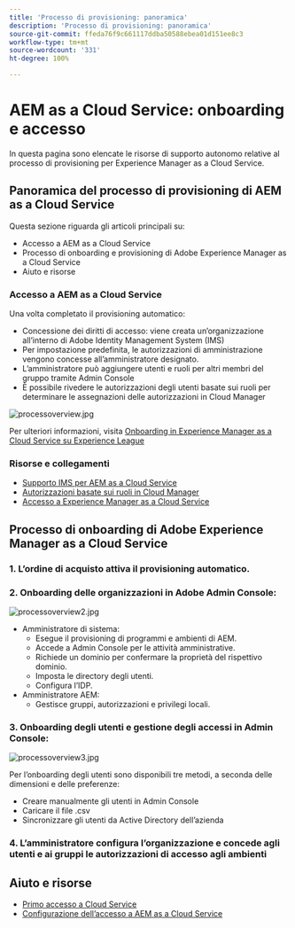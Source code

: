 ```yaml
---
title: 'Processo di provisioning: panoramica'
description: 'Processo di provisioning: panoramica'
source-git-commit: ffeda76f9c661117ddba50588ebea01d151ee8c3
workflow-type: tm+mt
source-wordcount: '331'
ht-degree: 100%

---
```



# AEM as a Cloud Service: onboarding e accesso

In questa pagina sono elencate le risorse di supporto autonomo relative al processo di provisioning per Experience Manager as a Cloud Service.

## Panoramica del processo di provisioning di AEM as a Cloud Service

Questa sezione riguarda gli articoli principali su:

* Accesso a AEM as a Cloud Service
* Processo di onboarding e provisioning di Adobe Experience Manager as a Cloud Service
* Aiuto e risorse


### Accesso a AEM as a Cloud Service

Una volta completato il provisioning automatico:

* Concessione dei diritti di accesso: viene creata un’organizzazione all’interno di Adobe Identity Management System (IMS)
* Per impostazione predefinita, le autorizzazioni di amministrazione vengono concesse all’amministratore designato.
* L’amministratore può aggiungere utenti e ruoli per altri membri del gruppo tramite Admin Console
* È possibile rivedere le autorizzazioni degli utenti basate sui ruoli per determinare le assegnazioni delle autorizzazioni in Cloud Manager

![processoverview.jpg](assets/processOverview.jpg)


Per ulteriori informazioni, visita [Onboarding in Experience Manager as a Cloud Service su Experience League](https://experienceleague.adobe.com/docs/experience-manager-cloud-service/onboarding/home.html?lang=it)

### Risorse e collegamenti

* [Supporto IMS per AEM as a Cloud Service](https://experienceleague.adobe.com/docs/experience-manager-cloud-service/security/ims-support.html?lang=it)
* [Autorizzazioni basate sui ruoli in Cloud Manager](https://experienceleague.adobe.com/docs/experience-manager-cloud-service/onboarding/what-is-required/role-based-permissions.html?lang=it#what-is-required)
* [Accesso a Experience Manager as a Cloud Service](https://experienceleague.adobe.com/docs/experience-manager-cloud-service/onboarding/getting-access/navigation.html?lang=it#getting-access)


## Processo di onboarding di Adobe Experience Manager as a Cloud Service

### 1. L’ordine di acquisto attiva il provisioning automatico.

### 2. Onboarding delle organizzazioni in Adobe Admin Console:

![processoverview2.jpg](assets/processOverview2.jpg)

* Amministratore di sistema:
   * Esegue il provisioning di programmi e ambienti di AEM.
   * Accede a Admin Console per le attività amministrative.
   * Richiede un dominio per confermare la proprietà del rispettivo dominio.
   * Imposta le directory degli utenti.
   * Configura l’IDP.
* Amministratore AEM:
   * Gestisce gruppi, autorizzazioni e privilegi locali.

### 3. Onboarding degli utenti e gestione degli accessi in Admin Console:

![processoverview3.jpg](assets/processOverview3.jpg)

Per l’onboarding degli utenti sono disponibili tre metodi, a seconda delle dimensioni e delle preferenze:
* Creare manualmente gli utenti in Admin Console
* Caricare il file .csv
* Sincronizzare gli utenti da Active Directory dell’azienda

### 4. L’amministratore configura l’organizzazione e concede agli utenti e ai gruppi le autorizzazioni di accesso agli ambienti

## Aiuto e risorse

* [Primo accesso a Cloud Service](/help/journey-onboarding/sysadmin/learning-path-aem-users.md)
* [Configurazione dell’accesso a AEM as a Cloud Service](https://experienceleague.adobe.com/docs/experience-manager-learn/cloud-service/accessing/overview.html?lang=it#accessing)
